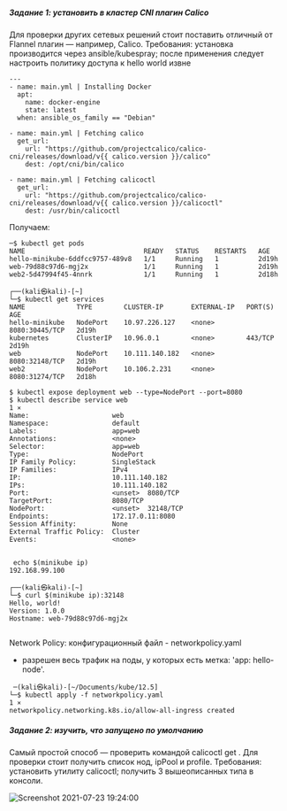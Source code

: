 <h5> Задание 1: установить в кластер CNI плагин Calico
</h5> 
Для проверки других сетевых решений стоит поставить отличный от Flannel плагин — например, Calico. Требования:
установка производится через ansible/kubespray;
после применения следует настроить политику доступа к hello world извне

```
---
- name: main.yml | Installing Docker
  apt:
    name: docker-engine
    state: latest
  when: ansible_os_family == "Debian"

- name: main.yml | Fetching calico
  get_url:
    url: "https://github.com/projectcalico/calico-cni/releases/download/v{{ calico.version }}/calico"
    dest: /opt/cni/bin/calico
    
- name: main.yml | Fetching calicoctl
  get_url:
    url: "https://github.com/projectcalico/calico-cni/releases/download/v{{ calico.version }}/calicoctl"
    dest: /usr/bin/calicoctl    
```


Получаем:
```
─$ kubectl get pods                                      
NAME                              READY   STATUS    RESTARTS   AGE
hello-minikube-6ddfcc9757-489v8   1/1     Running   1          2d19h
web-79d88c97d6-mgj2x              1/1     Running   1          2d19h
web2-5d47994f45-4nnrk             1/1     Running   1          2d18h
                                                                                                                                           
┌──(kali㉿kali)-[~]
└─$ kubectl get services               
NAME             TYPE        CLUSTER-IP       EXTERNAL-IP   PORT(S)          AGE
hello-minikube   NodePort    10.97.226.127    <none>        8080:30445/TCP   2d19h
kubernetes       ClusterIP   10.96.0.1        <none>        443/TCP          2d19h
web              NodePort    10.111.140.182   <none>        8080:32148/TCP   2d19h
web2             NodePort    10.106.2.231     <none>        8080:31274/TCP   2d18h

$ kubectl expose deployment web --type=NodePort --port=8080
$ kubectl describe service web                                                                                      1 ⨯
Name:                     web
Namespace:                default
Labels:                   app=web
Annotations:              <none>
Selector:                 app=web
Type:                     NodePort
IP Family Policy:         SingleStack
IP Families:              IPv4
IP:                       10.111.140.182
IPs:                      10.111.140.182
Port:                     <unset>  8080/TCP
TargetPort:               8080/TCP
NodePort:                 <unset>  32148/TCP
Endpoints:                172.17.0.11:8080
Session Affinity:         None
External Traffic Policy:  Cluster
Events:                   <none>


 echo $(minikube ip)  
192.168.99.100
                                                                                                                          
┌──(kali㉿kali)-[~]
└─$ curl $(minikube ip):32148                                       
Hello, world!
Version: 1.0.0
Hostname: web-79d88c97d6-mgj2x


```



Network Policy:
конфигурационный файл - networkpolicy.yaml
 - разрешен весь трафик на поды, у которых есть метка: 'app: hello-node'.
 
```
 ─(kali㉿kali)-[~/Documents/kube/12.5]
└─$ kubectl apply -f networkpolicy.yaml                                                                                                   1 ⨯
networkpolicy.networking.k8s.io/allow-all-ingress created
```




<h5> Задание 2: изучить, что запущено по умолчанию
</h5> 
Самый простой способ — проверить командой calicoctl get . Для проверки стоит получить список нод, ipPool и profile. Требования:
установить утилиту calicoctl;
получить 3 вышеописанных типа в консоли.


![Screenshot 2021-07-23 19:24:00](https://user-images.githubusercontent.com/54946404/126812498-a63874b8-9c7c-47f7-8b2a-dd7106de1f92.png)

